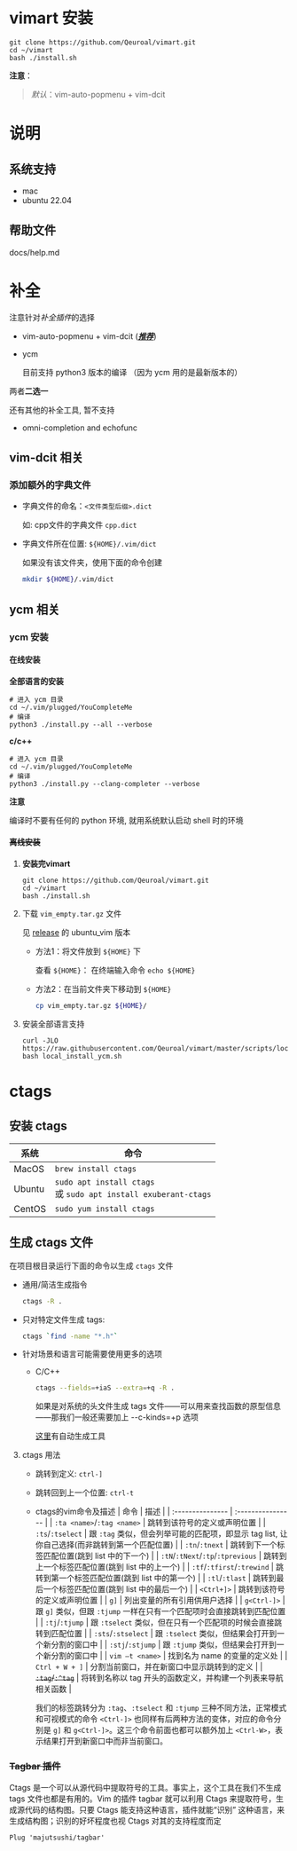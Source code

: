 # vimart 安装

```shell
git clone https://github.com/Qeuroal/vimart.git
cd ~/vimart
bash ./install.sh
```

**注意**：


> *默认*：vim-auto-popmenu + vim-dcit

# 说明

## 系统支持

- mac
- ubuntu 22.04

## 帮助文件

docs/help.md

# 补全

注意针对*补全插件*的选择

- vim-auto-popmenu + vim-dcit (***<u>推荐</u>***)

- ycm

   目前支持 python3 版本的编译 （因为 ycm 用的是最新版本的）

两者**二选一**

还有其他的补全工具, 暂不支持

- omni-completion and echofunc

## vim-dcit 相关

### 添加额外的字典文件

- 字典文件的命名：`<文件类型后缀>.dict`

   如: cpp文件的字典文件 `cpp.dict`

- 字典文件所在位置: `${HOME}/.vim/dict`

   如果没有该文件夹，使用下面的命令创建

   ```bash
   mkdir ${HOME}/.vim/dict
   ```

## ycm 相关

### ycm 安装

#### 在线安装

**全部语言的安装**

```shell
# 进入 ycm 目录
cd ~/.vim/plugged/YouCompleteMe
# 编译
python3 ./install.py --all --verbose
```

**c/c++**

```shell
# 进入 ycm 目录
cd ~/.vim/plugged/YouCompleteMe
# 编译
python3 ./install.py --clang-completer --verbose
```

**注意**

编译时不要有任何的 python 环境, 就用系统默认启动 shell 时的环境

#### ~~离线安装~~

1. **安装完vimart**

   ```shell
   git clone https://github.com/Qeuroal/vimart.git
   cd ~/vimart
   bash ./install.sh
   ```

2. 下载 `vim_empty.tar.gz` 文件

   见 [release](https://github.com/Qeuroal/vimart/releases) 的 ubuntu_vim 版本

   - 方法1：将文件放到 `${HOME}` 下

      查看 `${HOME}`： 在终端输入命令 `echo ${HOME}`

   - 方法2：在当前文件夹下移动到 `${HOME}`

      ```sh
      cp vim_empty.tar.gz ${HOME}/
      ```

3. 安装全部语言支持

   ```shell
   curl -JLO https://raw.githubusercontent.com/Qeuroal/vimart/master/scripts/local_install_ycm.sh
   bash local_install_ycm.sh
   ```

# ctags

## 安装 ctags

| 系统   | 命令                     |
| ------ | ------                   |
| MacOS  | `brew install ctags`     |
| Ubuntu | `sudo apt install ctags`<br>或 `sudo apt install exuberant-ctags` |
| CentOS | `sudo yum install ctags` |

## 生成 ctags 文件

在项目根目录运行下面的命令以生成 `ctags` 文件

- 通用/简洁生成指令

   ```bash
   ctags -R .
   ```
    
- 只对特定文件生成 tags: 

   ```bash
   ctags `find -name "*.h"`
   ```

- 针对场景和语言可能需要使用更多的选项

   - C/C++

      ```bash
      ctags --fields=+iaS --extra=+q -R .
      ```

      如果是对系统的头文件生成 tags 文件——可以用来查找函数的原型信息——那我们一般还需要加上 --c-kinds=+p 选项

      [这里](https://github.com/adah1972/gen_systags)有自动生成工具

3. ctags 用法

    - 跳转到定义: `ctrl-]`
    - 跳转回到上一个位置: `ctrl-t`
    - ctags的vim命令及描述
        | 命令                              | 描述                                                                   |
        | :---------------                  | :----------------                                                      |
        | `:ta <name>`/`:tag <name>`        | 跳转到该符号的定义或声明位置                                           |
        | `:ts`/`:tselect`                  | 跟 `:tag` 类似，但会列举可能的匹配项，即显示 tag list, 让你自己选择(而非跳转到第一个匹配位置) |
        | `:tn`/`:tnext`                    | 跳转到下一个标签匹配位置(跳到 list 中的下一个)                         |
        | `:tN`/`:tNext`/`:tp`/`:tprevious` | 跳转到上一个标签匹配位置(跳到 list 中的上一个)                         |
        | `:tf`/`:tfirst`/`:trewind`        | 跳转到第一个标签匹配位置(跳到 list 中的第一个)                         |
        | `:tl`/`:tlast`                    | 跳转到最后一个标签匹配位置(跳到 list 中的最后一个)                     |
        | `<Ctrl+]>`                        | 跳转到该符号的定义或声明位置                                           |
        | `g]`                              | 列出变量的所有引用供用户选择                                           |
        | `g<Ctrl-]>`                       | 跟 `g]` 类似，但跟 `:tjump` 一样在只有一个匹配项时会直接跳转到匹配位置 |
        | `:tj`/`:tjump`                    | 跟 `:tselect` 类似，但在只有一个匹配项的时候会直接跳转到匹配位置       |
        | `:sts`/`:stselect`                | 跟 `:tselect` 类似，但结果会打开到一个新分割的窗口中                   |
        | `:stj`/`:stjump`                  | 跟 `:tjump` 类似，但结果会打开到一个新分割的窗口中                     |
        | `vim –t <name>`                   | 找到名为 name 的变量的定义处                                           |
        | `Ctrl + W + ]`                    | 分割当前窗口，并在新窗口中显示跳转到的定义                             |
        | ~~`:tag`/`:^tag`~~                | 将转到名称以 tag 开头的函数定义，并构建一个列表来导航相关函数          |

        我们的标签跳转分为 `:tag`、`:tselect` 和 `:tjump` 三种不同方法，正常模式和可视模式的命令 `<Ctrl-]>` 也同样有后两种方法的变体，对应的命令分别是 `g]` 和 `g<Ctrl-]>`。这三个命令前面也都可以额外加上 `<Ctrl-W>`，表示结果打开到新窗口中而非当前窗口。

### ~~Tagbar 插件~~

Ctags 是一个可以从源代码中提取符号的工具。事实上，这个工具在我们不生成 tags 文件也都是有用的。Vim 的插件 tagbar 就可以利用 Ctags 来提取符号，生成源代码的结构图。只要 Ctags 能支持这种语言，插件就能“识别” 这种语言，来生成结构图；识别的好坏程度也视 Ctags 对其的支持程度而定

```
Plug 'majutsushi/tagbar'
```

